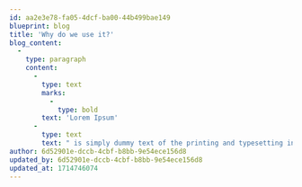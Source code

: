 ```yaml
---
id: aa2e3e78-fa05-4dcf-ba00-44b499bae149
blueprint: blog
title: 'Why do we use it?'
blog_content:
  -
    type: paragraph
    content:
      -
        type: text
        marks:
          -
            type: bold
        text: 'Lorem Ipsum'
      -
        type: text
        text: " is simply dummy text of the printing and typesetting industry. Lorem Ipsum has been the industry's standard dummy text ever since the 1500s, when an unknown printer took a galley of type and scrambled it to make a type specimen book."
author: 6d52901e-dccb-4cbf-b8bb-9e54ece156d8
updated_by: 6d52901e-dccb-4cbf-b8bb-9e54ece156d8
updated_at: 1714746074
---
```

